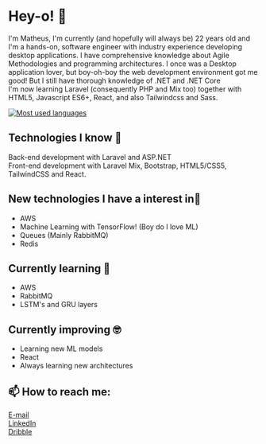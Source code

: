 # Hey-o! 👋

I'm Matheus, I'm currently (and hopefully will always be) 22 years old and I'm a hands-on, software engineer with industry experience developing desktop applications. I have comprehensive knowledge about Agile Methodologies and programming architectures. I once was a Desktop application lover, but boy-oh-boy the web development environment got me good! But I still have thorough knowledge of .NET and .NET Core\
I'm now learning Laravel (consequently PHP and Mix too) together with HTML5, Javascript ES6+, React, and also Tailwindcss and Sass.

[![Most used languages](https://github-readme-stats.vercel.app/api/top-langs/?username=MatheusSw&layout=compact&theme=dracula)](https://github.com/anuraghazra/github-readme-stats)

## Technologies I know 🤖
Back-end development with Laravel and ASP.NET\
Front-end development with Laravel Mix, Bootstrap, HTML5/CSS5, TailwindCSS and React.

## New technologies I have a interest in🌱
- AWS
- Machine Learning with TensorFlow! (Boy do I love ML)
- Queues (Mainly RabbitMQ)
- Redis

## Currently learning 🤔
- AWS
- RabbitMQ
- LSTM's and GRU layers

## Currently improving 🤓
- Learning new ML models
- React 
- Always learning new architectures

## 📫 How to reach me:
[E-mail](mailto:matheussouzaneg@gmail.com)\
[LinkedIn](https://www.linkedin.com/in/matheussouzacs/)\
[Dribble](https://dribbble.com/MatheusSw)


